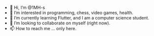 - 👋 Hi, I’m @1MH-s
- 👀 I’m interested in programming, chess, video games, health.
- 🌱 I’m currently learning Flutter, and I am a computer science student.
- 💞️ I’m looking to collaborate on myself (right now).
- 📫 How to reach me ... only here.

<!---
1MH-s/1MH-s is a ✨ special ✨ repository because its `README.md` (this file) appears on your GitHub profile.
You can click the Preview link to take a look at your changes.
--->
